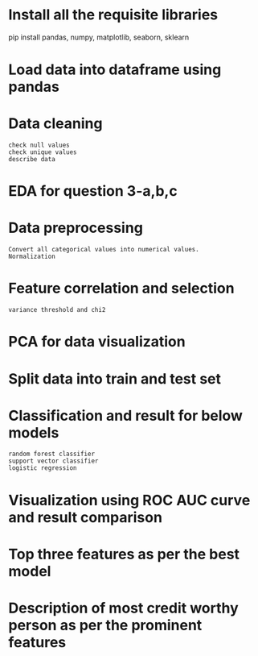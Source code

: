 # Install all the requisite libraries 
  pip install pandas, numpy, matplotlib, seaborn, sklearn
  
# Load data into dataframe using pandas

# Data cleaning
    check null values
    check unique values
    describe data
    
# EDA for question 3-a,b,c

# Data preprocessing
    Convert all categorical values into numerical values.
    Normalization
    
# Feature correlation and selection
    variance threshold and chi2
    
# PCA for data visualization

# Split data into train and test set

# Classification and result for below models
    random forest classifier
    support vector classifier
    logistic regression      
    
# Visualization using ROC AUC curve and result comparison

# Top three features as per the best model

# Description of most credit worthy person as per the prominent features
